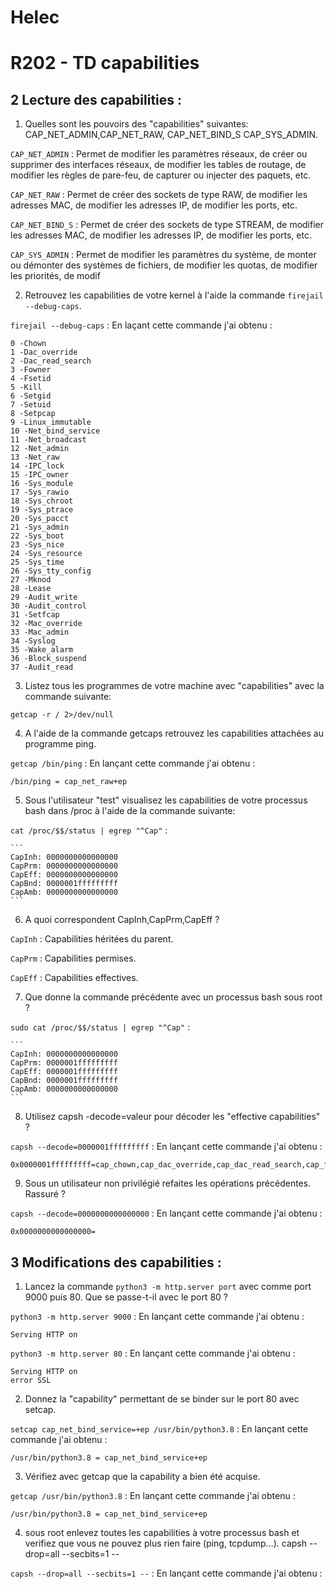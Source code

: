 # Helec
# R202 - TD capabilities

## 2 Lecture des capabilities :
1. Quelles sont les pouvoirs des "capabilities" suivantes: CAP_NET_ADMIN,CAP_NET_RAW, CAP_NET_BIND_S
CAP_SYS_ADMIN.

`` CAP_NET_ADMIN `` : Permet de modifier les paramètres réseaux, de créer ou supprimer des interfaces réseaux, de modifier les tables de routage, de modifier les règles de pare-feu, de capturer ou injecter des paquets, etc.

`` CAP_NET_RAW `` : Permet de créer des sockets de type RAW, de modifier les adresses MAC, de modifier les adresses IP, de modifier les ports, etc.

`` CAP_NET_BIND_S `` : Permet de créer des sockets de type STREAM, de modifier les adresses MAC, de modifier les adresses IP, de modifier les ports, etc.

`` CAP_SYS_ADMIN `` : Permet de modifier les paramètres du système, de monter ou démonter des systèmes de fichiers, de modifier les quotas, de modifier les priorités, de modif 

2. Retrouvez les capabilities de votre kernel à l'aide la commande ``firejail --debug-caps``.

``firejail --debug-caps`` : En laçant cette commande j'ai obtenu :
```
0 -Chown
1 -Dac_override
2 -Dac_read_search
3 -Fowner
4 -Fsetid
5 -Kill
6 -Setgid
7 -Setuid
8 -Setpcap
9 -Linux_immutable
10 -Net_bind_service
11 -Net_broadcast
12 -Net_admin
13 -Net_raw
14 -IPC_lock
15 -IPC_owner
16 -Sys_module
17 -Sys_rawio
18 -Sys_chroot
19 -Sys_ptrace
20 -Sys_pacct
21 -Sys_admin
22 -Sys_boot
23 -Sys_nice
24 -Sys_resource
25 -Sys_time
26 -Sys_tty_config
27 -Mknod
28 -Lease
29 -Audit_write
30 -Audit_control
31 -Setfcap
32 -Mac_override
33 -Mac_admin
34 -Syslog
35 -Wake_alarm
36 -Block_suspend
37 -Audit_read
```

3. Listez tous les programmes de votre machine avec "capabilities" avec la commande suivante:

``getcap -r / 2>/dev/null``

4. A l'aide de la commande getcaps retrouvez les capabilities attachées au programme ping.

``getcap /bin/ping`` : En lançant cette commande j'ai obtenu :
```
/bin/ping = cap_net_raw+ep
```

5. Sous l'utilisateur "test" visualisez les capabilities de votre processus bash dans /proc à l'aide de la
commande suivante:

``cat /proc/$$/status | egrep "^Cap"`` :
    
    ```
    CapInh: 0000000000000000
    CapPrm: 0000000000000000
    CapEff: 0000000000000000
    CapBnd: 0000001fffffffff
    CapAmb: 0000000000000000
    ```

6. A quoi correspondent CapInh,CapPrm,CapEff ?

``CapInh`` : Capabilities héritées du parent.

``CapPrm`` : Capabilities permises.

``CapEff`` : Capabilities effectives.

7. Que donne la commande précédente avec un processus bash sous root ?

``sudo cat /proc/$$/status | egrep "^Cap"`` :
    
    ```
    CapInh: 0000000000000000
    CapPrm: 0000001fffffffff
    CapEff: 0000001fffffffff
    CapBnd: 0000001fffffffff
    CapAmb: 0000000000000000
    ```

8. Utilisez capsh -decode=valeur pour décoder les "effective capabilities" ?

``capsh --decode=0000001fffffffff`` : En lançant cette commande j'ai obtenu :
```
0x0000001fffffffff=cap_chown,cap_dac_override,cap_dac_read_search,cap_fowner,cap_fsetid,cap_kill,cap_setgid,cap_setuid,cap_setpcap,cap_linux_immutable,cap_net_bind_service,cap_net_broadcast,cap_net_admin,cap_net_raw,cap_ipc_lock,cap_ipc_owner,cap_sys_module,cap_sys_rawio,cap_sys_chroot,cap_sys_ptrace,cap_sys_pacct,cap_sys_admin,cap_sys_boot,cap_sys_nice,cap_sys_resource,cap_sys_time,cap_sys_tty_config,cap_mknod,cap_lease,cap_audit_write,cap_audit_control,cap_setfcap,cap_mac_override,cap_mac_admin,cap_syslog,cap_wake_alarm,cap_block_suspend,cap_audit_read+i
```
9. Sous un utilisateur non privilégié refaites les opérations précédentes. Rassuré ?

``capsh --decode=0000000000000000`` : En lançant cette commande j'ai obtenu :
```
0x0000000000000000=
```

## 3 Modifications des capabilities :

1. Lancez la commande ``python3 -m http.server port`` avec comme port 9000 puis 80. Que se passe-t-il avec le port 80 ?

``python3 -m http.server 9000`` : En lançant cette commande j'ai obtenu :
```
Serving HTTP on
```

``python3 -m http.server 80`` : En lançant cette commande j'ai obtenu :
```
Serving HTTP on
error SSL
```

2. Donnez la "capability" permettant de se binder sur le port 80 avec setcap.

``setcap cap_net_bind_service=+ep /usr/bin/python3.8`` : En lançant cette commande j'ai obtenu :
```
/usr/bin/python3.8 = cap_net_bind_service+ep
```

3. Vérifiez avec getcap que la capability a bien été acquise.

``getcap /usr/bin/python3.8`` : En lançant cette commande j'ai obtenu :
```
/usr/bin/python3.8 = cap_net_bind_service+ep
```

4. sous root enlevez toutes les capabilities à votre processus bash et verifiez que vous ne pouvez plus
rien faire (ping, tcpdump...).
capsh --drop=all --secbits=1 --

``capsh --drop=all --secbits=1 --`` : En lançant cette commande j'ai obtenu :
```